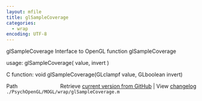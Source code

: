 ```yaml
---
layout: mfile
title: glSampleCoverage
categories:
  - wrap
encoding: UTF-8
---
```


glSampleCoverage  Interface to OpenGL function glSampleCoverage

usage:  glSampleCoverage( value, invert )

C function:  void glSampleCoverage(GLclampf value, GLboolean invert)


<div class="code_header" style="text-align:right;">
  <span style="float:left;">Path&nbsp;&nbsp;</span> <span class="counter">Retrieve <a href=
  "https://raw.github.com/Psychtoolbox-3/Psychtoolbox-3/beta/./PsychOpenGL/MOGL/wrap/glSampleCoverage.m">current version from GitHub</a> | View <a href=
  "https://github.com/Psychtoolbox-3/Psychtoolbox-3/commits/beta/./PsychOpenGL/MOGL/wrap/glSampleCoverage.m">changelog</a></span>
</div>
<div class="code">
  <code>./PsychOpenGL/MOGL/wrap/glSampleCoverage.m</code>
</div>
